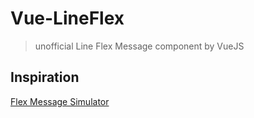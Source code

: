 # Vue-LineFlex

> unofficial Line Flex Message component by VueJS

## Inspiration

[Flex Message Simulator](https://developers.line.me/console/fx/)